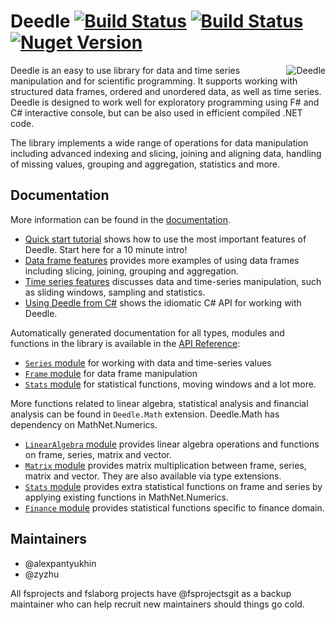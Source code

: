 Deedle 
[![Build Status](https://api.travis-ci.org/fslaborg/Deedle.svg?branch=master)](https://travis-ci.org/fslaborg/Deedle)
[![Build Status](https://dev.azure.com/deedlefslab/Deedle/_apis/build/status/fslaborg.Deedle?branchName=master)](https://dev.azure.com/deedlefslab/Deedle/_build/latest?definitionId=1&branchName=master)
[![Nuget Version](https://buildstats.info/nuget/Deedle)](https://www.nuget.org/packages/Deedle/)
======

<img align="right" src="https://github.com/fslaborg/Deedle/raw/master/docs/files/images/logo.png" alt="Deedle" />

Deedle is an easy to use library for data and time series manipulation and for scientific programming. It supports working with structured data frames, ordered and unordered data, as well as time series. Deedle is designed to work well for exploratory programming using F# and C# interactive console, but can be also used in efficient compiled .NET code.

The library implements a wide range of operations for data manipulation including advanced indexing and slicing, joining and aligning data, handling of missing values, grouping and aggregation, statistics and more.

Documentation
-------------

More information can be found in the [documentation](http://fslab.org/Deedle/).

 * [Quick start tutorial](http://fslab.org/Deedle/tutorial.html) shows how to use the most important 
   features of Deedle. Start here for a 10 minute intro!
 * [Data frame features](http://fslab.org/Deedle/frame.html) provides more examples of using data frames including slicing, joining, grouping and aggregation.
 * [Time series features](http://fslab.org/Deedle/series.html) discusses data and time-series manipulation, such as sliding windows, sampling and statistics.
 * [Using Deedle from C#](http://fslab.org/Deedle/csharpintro.html) shows the idiomatic C# API for working with Deedle.

Automatically generated documentation for all types, modules and functions in the library 
is available in the [API Reference](http://fslab.org/Deedle/reference/index.html):

 * [`Series` module](http://fslab.org/Deedle/reference/deedle-seriesmodule.html) for working with data and time-series values
 * [`Frame` module](http://fslab.org/Deedle/reference/deedle-framemodule.html) for data frame manipulation
 * [`Stats` module](http://fslab.org/Deedle/reference/deedle-stats.html) for statistical functions, moving windows and a lot more.

More functions related to linear algebra, statistical analysis and financial analysis can be found in `Deedle.Math` extension. Deedle.Math has dependency on MathNet.Numerics.
 * [`LinearAlgebra` module](http://fslab.org/Deedle/reference/deedle-math-linearalgebra.html) provides linear algebra operations and functions on frame, series, matrix and vector.
 * [`Matrix` module](http://fslab.org/Deedle/reference/deedle-math-matrix.html) provides matrix multiplication between frame, series, matrix and vector. They are also available via type extensions.
 * [`Stats` module](http://fslab.org/Deedle/reference/deedle-math-stats.html) provides extra statistical functions on frame and series by applying existing functions in MathNet.Numerics.
 * [`Finance` module](http://fslab.org/Deedle/reference/deedle-math-finance.html) provides statistical functions specific to finance domain.

Maintainers
-----------

* @alexpantyukhin
* @zyzhu 

All fsprojects and fslaborg projects have @fsprojectsgit as a backup maintainer who can help recruit new maintainers should things go cold.



